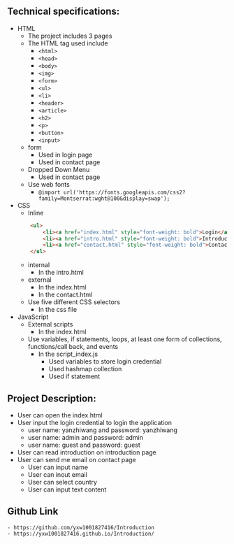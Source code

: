 ## Technical specifications: 
 - HTML 
    - The project includes 3 pages 
    - The HTML tag used include 
        - `<html>`
        - `<head>`
        - `<body>` 
        - `<img>` 
        - `<form>` 
        - `<ul>` 
        - `<li>` 
        - `<header>` 
        - `<article>` 
        - `<h2>` 
        - `<p>` 
        - `<button>` 
        - `<input>` 
    - form 
        - Used in login page 
        - Used in contact page 
    - Dropped Down Menu 
        - Used in contact page 
    - Use web fonts 
        - `@import url('https://fonts.googleapis.com/css2?family=Montserrat:wght@100&display=swap');`
- CSS 
    - Inline 
    ```html
        <ul>
            <li><a href="index.html" style="font-weight: bold">Login</a></li>
            <li><a href="intro.html" style="font-weight: bold">Introduction</a></li>
            <li><a href="contact.html" style="font-weight: bold">Contact</a></li>
        </ul>
    ```
    - internal 
        - In the intro.html
    - external 
        - In the index.html 
        - In the contact.html 
    - Use five different CSS selectors 
        - In the css file 
- JavaScript 
    - External scripts 
        - In the index.html 
    - Use variables, if statements, loops, at least one form of collections, functions/call back, and events 
        - In the script_index.js
            - Used variables to store login credential 
            - Used hashmap collection 
            - Used if statement 


## Project Description:
 - User can open the index.html
 - User input the login credential to login the application 
    - user name: yanzhiwang and password: yanzhiwang 
    - user name: admin and password: admin
    - user name: guest and password: guest 
- User can read introduction on introduction page 
- User can send me email on contact page 
    - User can input name 
    - User can inout email 
    - User can select country 
    - User can input text content 

## Github Link 
    - https://github.com/yxw1001827416/Introduction 
    - https://yxw1001827416.github.io/Introduction/ 